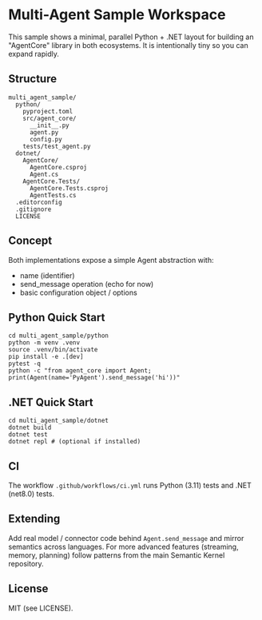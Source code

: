 # Multi-Agent Sample Workspace

This sample shows a minimal, parallel Python + .NET layout for building an "AgentCore" library in both ecosystems. It is intentionally tiny so you can expand rapidly.

## Structure

```
multi_agent_sample/
  python/
    pyproject.toml
    src/agent_core/
      __init__.py
      agent.py
      config.py
    tests/test_agent.py
  dotnet/
    AgentCore/
      AgentCore.csproj
      Agent.cs
    AgentCore.Tests/
      AgentCore.Tests.csproj
      AgentTests.cs
  .editorconfig
  .gitignore
  LICENSE
```

## Concept

Both implementations expose a simple Agent abstraction with:

- name (identifier)
- send_message operation (echo for now)
- basic configuration object / options

## Python Quick Start

```
cd multi_agent_sample/python
python -m venv .venv
source .venv/bin/activate
pip install -e .[dev]
pytest -q
python -c "from agent_core import Agent; print(Agent(name='PyAgent').send_message('hi'))"
```

## .NET Quick Start

```
cd multi_agent_sample/dotnet
dotnet build
dotnet test
dotnet repl # (optional if installed)
```

## CI

The workflow `.github/workflows/ci.yml` runs Python (3.11) tests and .NET (net8.0) tests.

## Extending

Add real model / connector code behind `Agent.send_message` and mirror semantics across languages. For more advanced features (streaming, memory, planning) follow patterns from the main Semantic Kernel repository.

## License

MIT (see LICENSE).
